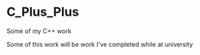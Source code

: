 # C_Plus_Plus
Some of my C++ work


Some of this work will be work I've completed while at university
